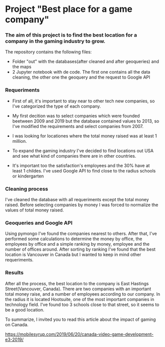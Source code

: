 # Project "Best place for a game company"

### The aim of this project is to find the best location for a company in the gaming industry to grow. 
The repository contains the following files:
  - Folder "out" with the databases(after cleaned and after geoqueries) and the maps
  - 2 Jupyter notebook with de code. The first one contains all the data cleaning, the other one the geoquery and the request to Google API
  
### Requeriments

- First of all, it's important to stay near to other tech new companies, so I've categorized the type of each company.

- My first decition was to select companies which were founded beetween 2009 and 2019 but the database contained values to 2013, so I've modified the requirements and select companies from 2007.

- I was looking for locationes where the total money raised was at least 1 million. 

- To expand the gaming industry I've decided to find locations out USA and see what kind of companies there are in other countries.

- It's important too the satisfaction's employees and the 30% have at least 1 childes. I've used Google API to find close to the radius schools or kindergarten

### Cleaning process

I've cleaned the database with all requeriments except the total money raised. Before selecting companies by money I was forced to normalize the values of total money raised. 

### Geoqueries and Google API

Using pymongo I've found the companies nearest to others. After that, I've performed some calculations to determine the money by office, the employees by office and a simple ranking by money, employee and the number of offices around. After sorting by ranking I've found that the best location is Vancouver in Canada but I wanted to keep in mind other requeriments.

### Results

After all the process, the best location to the company is East Hastings Street(Vancouver, Canada). There are two companies with an important total money raise, and a number of employees according to our company. In the radius it is located Hootsuite, one of the most important companies in technology field. I've found too 3 schools close to that street, so it seems to be a good location.

To summarize, I invited you to read this article about the impact of gaming on Canada.

https://mobilesyrup.com/2019/06/20/canada-video-game-development-e3-2019/
